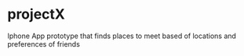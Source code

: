 # projectX
Iphone App prototype that finds places to meet based of locations and preferences of friends
